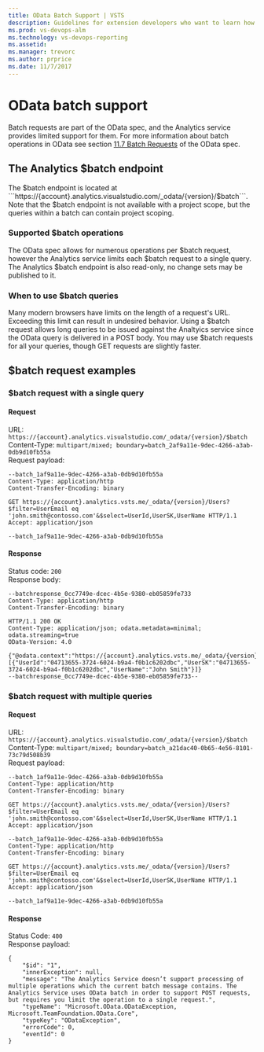 ```yaml
---
title: OData Batch Support | VSTS
description: Guidelines for extension developers who want to learn how to write good OData queries.
ms.prod: vs-devops-alm
ms.technology: vs-devops-reporting
ms.assetid: 
ms.manager: trevorc
ms.author: prprice
ms.date: 11/7/2017
---
```


# OData batch support
Batch requests are part of the OData spec, and the Analytics service provides limited support for them. For more information about batch operations in OData see section [11.7 Batch Requests](http://docs.oasis-open.org/odata/odata/v4.0/errata03/os/complete/part1-protocol/odata-v4.0-errata03-os-part1-protocol-complete.html#_Toc453752313) of the OData spec.


## The Analytics $batch endpoint
The $batch endpoint is located at ```https://{account}.analytics.visualstudio.com/_odata/{version}/$batch```. Note that the $batch endpoint is not available with a project scope, but the queries within a batch can contain project scoping.

### Supported $batch operations
The OData spec allows for numerous operations per $batch request, however the Analytics service limits each $batch request to a single query. The Analytics $batch endpoint is also read-only, no change sets may be published to it.

### When to use $batch queries
Many modern browsers have limits on the length of a request's URL. Exceeding this limit can result in undesired behavior. Using a $batch request allows long queries to be issued against the Analtyics service since the OData query is delivered in a POST body. You may use $batch requests for all your queries, though GET requests are slightly faster.

## $batch request examples

### $batch request with a single query
#### Request
URL: ```https://{account}.analytics.visualstudio.com/_odata/{version}/$batch```  
Content-Type: ```multipart/mixed; boundary=batch_2af9a11e-9dec-4266-a3ab-0db9d10fb55a```  
Request payload:
```
--batch_1af9a11e-9dec-4266-a3ab-0db9d10fb55a
Content-Type: application/http
Content-Transfer-Encoding: binary

GET https://{account}.analytics.vsts.me/_odata/{version}/Users?$filter=UserEmail eq 'john.smith@contosso.com'&$select=UserId,UserSK,UserName HTTP/1.1
Accept: application/json

--batch_1af9a11e-9dec-4266-a3ab-0db9d10fb55a
```
#### Response
Status code: ```200```  
Response body:  
```
--batchresponse_0cc7749e-dcec-4b5e-9380-eb05859fe733
Content-Type: application/http
Content-Transfer-Encoding: binary

HTTP/1.1 200 OK
Content-Type: application/json; odata.metadata=minimal; odata.streaming=true
OData-Version: 4.0

{"@odata.context":"https://{account}.analytics.vsts.me/_odata/{version}/$metadata#Users(UserId,UserSK,UserName)","value":[{"UserId":"04713655-3724-6024-b9a4-f0b1c6202dbc","UserSK":"04713655-3724-6024-b9a4-f0b1c6202dbc","UserName":"John Smith"}]}
--batchresponse_0cc7749e-dcec-4b5e-9380-eb05859fe733--
```
### $batch request with multiple queries
#### Request
URL: ```https://{account}.analytics.visualstudio.com/_odata/{version}/$batch```  
Content-Type: ```multipart/mixed; boundary=batch_a21dac40-0b65-4e56-8101-73c79d508b39```  
Request payload:
```
--batch_1af9a11e-9dec-4266-a3ab-0db9d10fb55a
Content-Type: application/http
Content-Transfer-Encoding: binary

GET https://{account}.analytics.vsts.me/_odata/{version}/Users?$filter=UserEmail eq 'john.smith@contosso.com'&$select=UserId,UserSK,UserName HTTP/1.1
Accept: application/json

--batch_1af9a11e-9dec-4266-a3ab-0db9d10fb55a
Content-Type: application/http
Content-Transfer-Encoding: binary

GET https://{account}.analytics.vsts.me/_odata/{version}/Users?$filter=UserEmail eq 'john.smith@contosso.com'&$select=UserId,UserSK,UserName HTTP/1.1
Accept: application/json

--batch_1af9a11e-9dec-4266-a3ab-0db9d10fb55a
```
#### Response
Status Code: ```400```  
Response payload:
```
{
    "$id": "1",
    "innerException": null,
    "message": "The Analytics Service doesn’t support processing of multiple operations which the current batch message contains. The Analytics Service uses OData batch in order to support POST requests, but requires you limit the operation to a single request.",
    "typeName": "Microsoft.OData.ODataException, Microsoft.TeamFoundation.OData.Core",
    "typeKey": "ODataException",
    "errorCode": 0,
    "eventId": 0
}
```